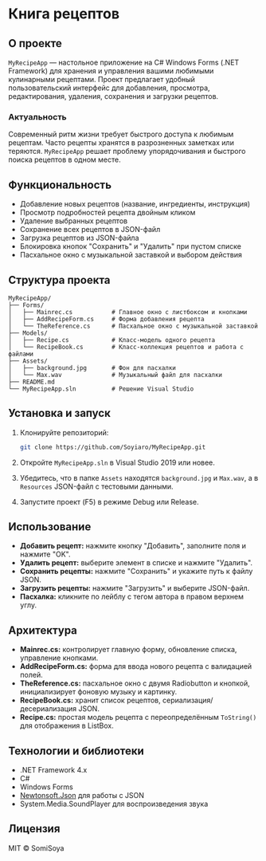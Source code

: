 # Книга рецептов

## О проекте

`MyRecipeApp` — настольное приложение на C# Windows Forms (.NET Framework) для хранения и управления вашими любимыми кулинарными рецептами. Проект предлагает удобный пользовательский интерфейс для добавления, просмотра, редактирования, удаления, сохранения и загрузки рецептов.

### Актуальность

Современный ритм жизни требует быстрого доступа к любимым рецептам. Часто рецепты хранятся в разрозненных заметках или теряются. `MyRecipeApp` решает проблему упорядочивания и быстрого поиска рецептов в одном месте.

## Функциональность

* Добавление новых рецептов (название, ингредиенты, инструкция)
* Просмотр подробностей рецепта двойным кликом
* Удаление выбранных рецептов
* Сохранение всех рецептов в JSON-файл
* Загрузка рецептов из JSON-файла
* Блокировка кнопок "Сохранить" и "Удалить" при пустом списке
* Пасхальное окно с музыкальной заставкой и выбором действия

## Структура проекта

```
MyRecipeApp/
├── Forms/
│   ├── Mainrec.cs           # Главное окно с листбоксом и кнопками
│   ├── AddRecipeForm.cs     # Форма добавления рецепта
│   └── TheReference.cs      # Пасхальное окно с музыкальной заставкой
├── Models/
│   ├── Recipe.cs            # Класс-модель одного рецепта
│   └── RecipeBook.cs        # Класс-коллекция рецептов и работа с файлами
├── Assets/
│   ├── background.jpg       # Фон для пасхалки
│   └── Max.wav              # Музыкальный файл для пасхалки
├── README.md
└── MyRecipeApp.sln          # Решение Visual Studio
```

## Установка и запуск

1. Клонируйте репозиторий:

   ```bash
   git clone https://github.com/Soyiaro/MyRecipeApp.git
   ```
2. Откройте `MyRecipeApp.sln` в Visual Studio 2019 или новее.
3. Убедитесь, что в папке `Assets` находятся `background.jpg` и `Max.wav`, а в `Resources` JSON-файл с тестовыми данными.
4. Запустите проект (F5) в режиме Debug или Release.

## Использование

* **Добавить рецепт:** нажмите кнопку "Добавить", заполните поля и нажмите "OK".
* **Удалить рецепт:** выберите элемент в списке и нажмите "Удалить".
* **Сохранить рецепты:** нажмите "Сохранить" и укажите путь к файлу JSON.
* **Загрузить рецепты:** нажмите "Загрузить" и выберите JSON-файл.
* **Пасхалка:** кликните по лейблу с тегом автора в правом верхнем углу.

## Архитектура

* **Mainrec.cs:** контролирует главную форму, обновление списка, управление кнопками.
* **AddRecipeForm.cs:** форма для ввода нового рецепта с валидацией полей.
* **TheReference.cs:** пасхальное окно с двумя Radiobutton и кнопкой, инициализирует фоновую музыку и картинку.
* **RecipeBook.cs:** хранит список рецептов, сериализация/десериализация JSON.
* **Recipe.cs:** простая модель рецепта с переопределённым `ToString()` для отображения в ListBox.

## Технологии и библиотеки

* .NET Framework 4.x
* C#
* Windows Forms
* [Newtonsoft.Json](https://www.newtonsoft.com/json) для работы с JSON
* System.Media.SoundPlayer для воспроизведения звука

## Лицензия

MIT © SomiSoya
